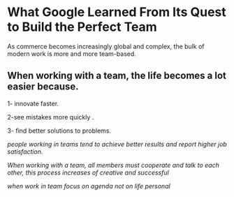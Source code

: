 # What Google Learned From Its Quest to Build the Perfect Team

 As commerce becomes increasingly global and complex, the bulk of modern work is more and more team-based. 

  ## When working with a team, the life becomes a lot easier because.

 1- innovate faster.

 2-see mistakes more quickly .

 3- find better solutions to problems.

 *people working in teams tend to achieve better results and report higher job satisfaction*.

  *When working with a team, all members must cooperate and talk to each other, this process increases of creative and successful*

*when work in team focus on agenda not on life personal*
